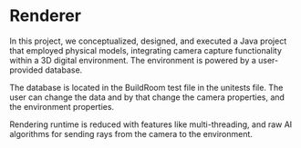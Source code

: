 # Renderer
In this project, we conceptualized, designed, and executed a Java project that employed physical models,
integrating camera capture functionality within a  3D digital environment.
The environment is powered by a user-provided database.

The database is located in the BuildRoom test file in the unitests file.
The user can change the data and by that change the camera properties, and the environment properties.

Rendering runtime is reduced with features like multi-threading, and raw AI algorithms for sending rays from the camera to the environment.
